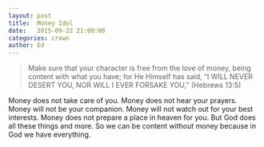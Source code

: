 ```yaml
---
layout: post
title:  Money Idol
date:   2015-09-22 21:00:00
categories: crown
author: Ed
---
```


> Make sure that your character is free from the love of money, being content with what you have; for He Himself has said, “I WILL NEVER DESERT YOU, NOR WILL I EVER FORSAKE YOU,” (Hebrews 13:5)

Money does not take care of you. Money does not hear your prayers. Money will not be your companion. Money will not watch out for your best interests. Money does not prepare a place in heaven for you. But God does all these things and more. So we can be content without money because in God we have everything.
